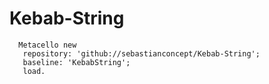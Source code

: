 # Kebab-String

 ```
   Metacello new 
    repository: 'github://sebastianconcept/Kebab-String';
    baseline: 'KebabString';
    load.
```
